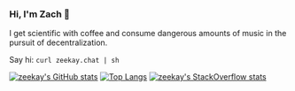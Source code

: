 ### Hi, I'm Zach 👋

I get scientific with coffee and consume dangerous amounts of music in the pursuit of decentralization.

Say hi: `curl zeekay.chat | sh`

[![zeekay's GitHub stats](https://github-readme-stats.vercel.app/api?username=zeekay&count_private=true&show_icons=true&title_color=fff&icon_color=79ff97&text_color=9f9f9f&bg_color=151515)](https://github.com/zeekay)
[![Top Langs](https://github-readme-stats.vercel.app/api/top-langs/?username=zeekay&langs_count=10&layout=compact)](https://github.com/zeekay)
[![zeekay's StackOverflow stats](https://github-readme-stackoverflow.vercel.app/?userID=641766)](https://stackoverflow.com/users/641766/zeekay)
